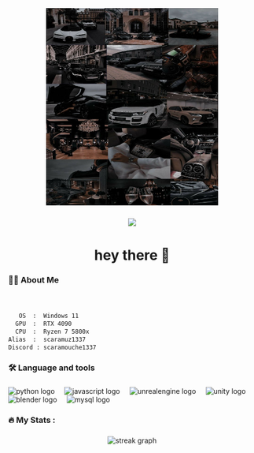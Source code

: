 <div align="center">
  <img height="400" src="https://github.com/hul1g4n/hul1g4n/blob/main/assets/bcfe2b7a99024ee5bce9b021c1f2df2a.jpg" alt="Picture" width="350"/>
</div>

###

<div align="center">
  <img src="https://visitor-badge.laobi.icu/badge?page_id=hul1g4n.hul1g4n&"  />
</div>

###

<h1 align="center">hey there 👋</h1>

###

<h3 align="left">👩‍💻  About Me</h3>

###

<p align="left"><br>

       OS  :  Windows 11
      GPU  :  RTX 4090 
      CPU  :  Ryzen 7 5800x
    Alias  :  scaramuz1337
    Discord : scaramouche1337

###

<h3 align="left">🛠 Language and tools</h3>

###

<div align="left">
  <img src="https://cdn.jsdelivr.net/gh/devicons/devicon/icons/python/python-original.svg" height="40" alt="python logo"  />
  <img width="12" />
  <img src="https://cdn.jsdelivr.net/gh/devicons/devicon/icons/javascript/javascript-original.svg" height="40" alt="javascript logo"  />
  <img width="12" />
  <img src="https://cdn.jsdelivr.net/gh/devicons/devicon/icons/unrealengine/unrealengine-original.svg" height="40" alt="unrealengine logo"  />
  <img width="12" />
  <img src="https://cdn.jsdelivr.net/gh/devicons/devicon/icons/unity/unity-original.svg" height="40" alt="unity logo"  />
  <img width="12" />
  <img src="https://cdn.jsdelivr.net/gh/devicons/devicon/icons/blender/blender-original.svg" height="40" alt="blender logo"  />
  <img width="12" />
  <img src="https://cdn.jsdelivr.net/gh/devicons/devicon/icons/mysql/mysql-original.svg" height="40" alt="mysql logo"  />
</div>

###

<h3 align="left">🔥   My Stats :</h3>

###

<div align="center">
  <img src="https://streak-stats.demolab.com?user=hul1g4n&locale=en&mode=daily&theme=dark&hide_border=false&border_radius=5&order=3" height="220" alt="streak graph"  />
</div>

###
